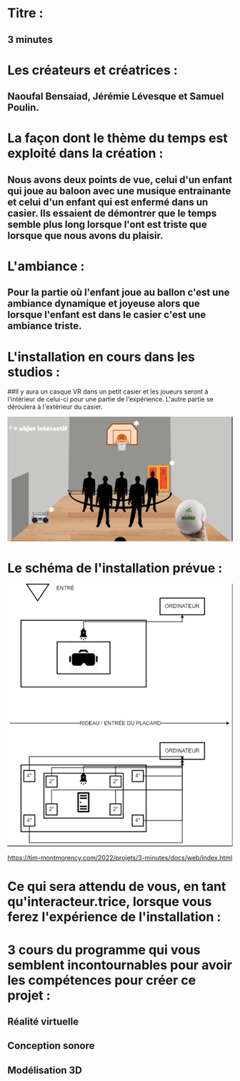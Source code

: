 # Titre : 
## 3 minutes


# Les créateurs et créatrices : 
## Naoufal Bensaiad, Jérémie Lévesque et Samuel Poulin.


# La façon dont le thème du temps est exploité dans la création :
## Nous avons deux points de vue, celui d'un enfant qui joue au baloon avec une musique entrainante et celui d'un enfant qui est enfermé dans un casier. Ils essaient de démontrer que le temps semble plus long lorsque l'ont est triste que lorsque que nous avons du plaisir.

# L'ambiance : 
## Pour la partie où l'enfant joue au ballon c'est une ambiance dynamique et joyeuse alors que lorsque l'enfant est dans le casier c'est une ambiance triste.

# L'installation en cours dans les studios :

##Il y aura un casque VR dans un petit casier et les joueurs seront à l'intérieur de celui-ci pour une partie de l'expérience. L'autre partie se déroulera à l'extérieur du casier.

![sacha_projecteur](../Medias/Photos/installation_3_minutes.PNG)

# Le schéma de l'installation prévue :

![sacha_projecteur](../Medias/Photos/plantation_3_minutes.PNG)

https://tim-montmorency.com/2022/projets/3-minutes/docs/web/index.html
# Ce qui sera attendu de vous, en tant qu'interacteur.trice, lorsque vous ferez l'expérience de l'installation :


# 3 cours du programme qui vous semblent incontournables pour avoir les compétences pour créer ce projet :
## Réalité virtuelle
## Conception sonore
## Modélisation 3D

